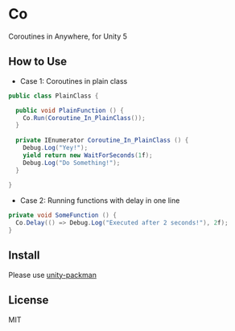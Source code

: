 # Co
Coroutines in Anywhere, for Unity 5

## How to Use
- Case 1: Coroutines in plain class
```csharp
public class PlainClass {

  public void PlainFunction () {
    Co.Run(Coroutine_In_PlainClass());
  }
  
  private IEnumerator Coroutine_In_PlainClass () {
    Debug.Log("Yey!");
    yield return new WaitForSeconds(1f);
    Debug.Log("Do Something!");
  }
  
}
```

- Case 2: Running functions with delay in one line
```csharp
private void SomeFunction () {
  Co.Delay(() => Debug.Log("Executed after 2 seconds!"), 2f);
}
```

## Install
Please use [unity-packman](https://github.com/appetizermonster/unity-packman)

## License
MIT
